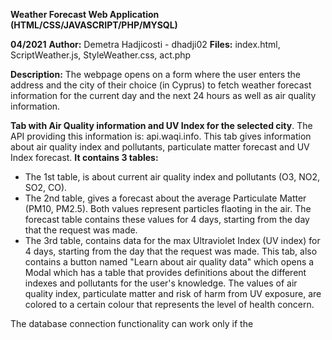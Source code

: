 **Weather Forecast Web Application (HTML/CSS/JAVASCRIPT/PHP/MYSQL)**

**04/2021**
**Author:** Demetra Hadjicosti - dhadji02
**Files:**  index.html, ScriptWeather.js, StyleWeather.css, act.php

**Description:**
The webpage opens on a form where the user enters the address and the city of their choice (in Cyprus) to fetch weather forecast information for the current day and the next 24 hours as well as air quality information. 

**Tab with Air Quality information and UV Index for the selected city**. The API providing this information is: api.waqi.info. This tab gives information about air quality index and pollutants,  particulate matter forecast and UV Index forecast.
**It contains 3 tables:**
- The 1st table, is about current air quality index and pollutants (O3, NO2, SO2, CO).
- The 2nd table, gives a forecast about the average Particulate Matter (PM10, PM2.5). Both values represent particles flaoting in the air. The forecast table contains these values for 4 days, starting from the day that the request was made.
- The 3rd table, contains data for the max Ultraviolet Index (UV index) for 4 days, starting from the day that the request was 
made.
This tab, also contains a button named "Learn about air quality data" which opens a Modal which has a table that provides definitions about the different indexes and pollutants for the user's knowledge. The values of air quality index, particulate matter and risk of harm from UV exposure, are colored to a certain colour that 
represents the level of health concern.

The database connection functionality can work only if the 
